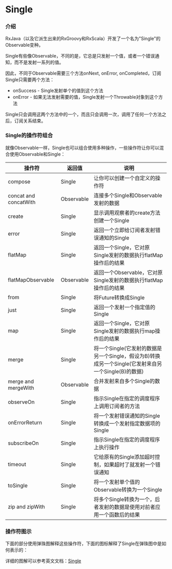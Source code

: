 Single
======

### 介绍

RxJava（以及它派生出来的RxGroovy和RxScala）开发了一个名为"Single"的Observable变种。

Single有些像Observable，不同的是，它总是只发射一个值，或者一个错误通知，而不是发射一系列的值。

因此，不同于Observable需要三个方法onNext, onError, onCompleted，订阅Single只需要两个方法：

* onSuccess - Single发射单个的值到这个方法
* onError - 如果无法发射需要的值，Single发射一个Throwable对象到这个方法

Single只会调用这两个方法中的一个，而且只会调用一次，调用了任何一个方法之后，订阅关系结束。

### Single的操作符组合

就像Observable一样，Single也可以组合使用多种操作，一些操作符让你可以混合使用Observable和Single：

操作符 | 返回值 | 说明
------| ------|-----
compose | Single |  让你可以创建一个自定义的操作符
concat and concatWith   | Observable |  连接多个Single和Observable发射的数据
create  | Single |  显示调用观察者的create方法创建一个Single
error   | Single |  返回一个立即给订阅者发射错误通知的Single
flatMap | Single |  返回一个Single，它对原Single发射的数据执行flatMap操作后的结果
flatMapObservable   | Observable |  返回一个Observable，它对原Single发射的数据执行flatMap操作后的结果
from    | Single |  将Future转换成Single
just    | Single |  返回一个发射一个指定值的Single
map | Single |  返回一个Single，它对原Single发射的数据执行map操作后的结果
merge   | Single |  将一个Single(它发射的数据是另一个Single，假设为B)转换成另一个Single(它发射来自另一个Single(B)的数据)
merge and mergeWith | Observable |  合并发射来自多个Single的数据
observeOn   | Single |  指示Single在指定的调度程序上调用订阅者的方法
onErrorReturn   | Single |  将一个发射错误通知的Single转换成一个发射指定数据项的Single
subscribeOn | Single |  指示Single在指定的调度程序上执行操作
timeout | Single |  它给原有的Single添加超时控制，如果超时了就发射一个错误通知
toSingle    | Single |  将一个发射单个值的Observable转换为一个Single
zip and zipWith | Single |  将多个Single转换为一个，后者发射的数据是使用对前者应用一个函数后的结果

### 操作符图示

下面的部分使用弹珠图解释这些操作符，下面的图标解释了Single在弹珠图中是如何表示的：

详细的图解可以参考英文文档：[Single](http://reactivex.io/documentation/single.html)
